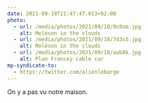 ```yaml
---
date: 2021-09-18T21:47:47.013+02:00
photo:
  - url: /media/photos/2021/09/18/0c0sm.jpg
    alt: Moléson in the clouds
  - url: /media/photos/2021/09/18/7d3s5.jpg
    alt: Moléson in the clouds
  - url: /media/photos/2021/09/18/aab8k.jpg
    alt: Plan Francey cable car
mp-syndicate-to:
  - https://twitter.com/alienlebarge
---
```

On y a pas vu notre maison.
